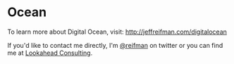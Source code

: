 # Ocean #
To learn more about Digital Ocean, visit:
http://jeffreifman.com/digitalocean

If you'd like to contact me directly, I'm [@reifman](https://twitter.com/intent/user?screen_name=reifman) on twitter or you can find me at [Lookahead Consulting](http://lookahead.io/contact).
